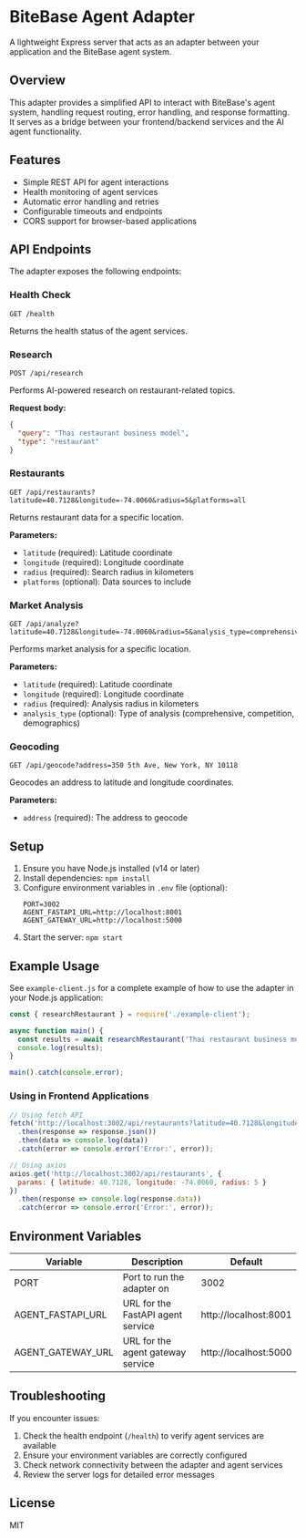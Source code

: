 # BiteBase Agent Adapter

A lightweight Express server that acts as an adapter between your application and the BiteBase agent system.

## Overview

This adapter provides a simplified API to interact with BiteBase's agent system, handling request routing, error handling, and response formatting. It serves as a bridge between your frontend/backend services and the AI agent functionality.

## Features

- Simple REST API for agent interactions
- Health monitoring of agent services
- Automatic error handling and retries
- Configurable timeouts and endpoints
- CORS support for browser-based applications

## API Endpoints

The adapter exposes the following endpoints:

### Health Check

```
GET /health
```

Returns the health status of the agent services.

### Research

```
POST /api/research
```

Performs AI-powered research on restaurant-related topics.

**Request body:**
```json
{
  "query": "Thai restaurant business model",
  "type": "restaurant"
}
```

### Restaurants

```
GET /api/restaurants?latitude=40.7128&longitude=-74.0060&radius=5&platforms=all
```

Returns restaurant data for a specific location.

**Parameters:**
- `latitude` (required): Latitude coordinate
- `longitude` (required): Longitude coordinate
- `radius` (required): Search radius in kilometers
- `platforms` (optional): Data sources to include

### Market Analysis

```
GET /api/analyze?latitude=40.7128&longitude=-74.0060&radius=5&analysis_type=comprehensive
```

Performs market analysis for a specific location.

**Parameters:**
- `latitude` (required): Latitude coordinate
- `longitude` (required): Longitude coordinate
- `radius` (required): Analysis radius in kilometers
- `analysis_type` (optional): Type of analysis (comprehensive, competition, demographics)

### Geocoding

```
GET /api/geocode?address=350 5th Ave, New York, NY 10118
```

Geocodes an address to latitude and longitude coordinates.

**Parameters:**
- `address` (required): The address to geocode

## Setup

1. Ensure you have Node.js installed (v14 or later)
2. Install dependencies: `npm install`
3. Configure environment variables in `.env` file (optional):
   ```
   PORT=3002
   AGENT_FASTAPI_URL=http://localhost:8001
   AGENT_GATEWAY_URL=http://localhost:5000
   ```
4. Start the server: `npm start`

## Example Usage

See `example-client.js` for a complete example of how to use the adapter in your Node.js application:

```javascript
const { researchRestaurant } = require('./example-client');

async function main() {
  const results = await researchRestaurant('Thai restaurant business model');
  console.log(results);
}

main().catch(console.error);
```

### Using in Frontend Applications

```javascript
// Using fetch API
fetch('http://localhost:3002/api/restaurants?latitude=40.7128&longitude=-74.0060&radius=5')
  .then(response => response.json())
  .then(data => console.log(data))
  .catch(error => console.error('Error:', error));

// Using axios
axios.get('http://localhost:3002/api/restaurants', {
  params: { latitude: 40.7128, longitude: -74.0060, radius: 5 }
})
  .then(response => console.log(response.data))
  .catch(error => console.error('Error:', error));
```

## Environment Variables

| Variable | Description | Default |
|----------|-------------|---------|
| PORT | Port to run the adapter on | 3002 |
| AGENT_FASTAPI_URL | URL for the FastAPI agent service | http://localhost:8001 |
| AGENT_GATEWAY_URL | URL for the agent gateway service | http://localhost:5000 |

## Troubleshooting

If you encounter issues:

1. Check the health endpoint (`/health`) to verify agent services are available
2. Ensure your environment variables are correctly configured
3. Check network connectivity between the adapter and agent services
4. Review the server logs for detailed error messages

## License

MIT 